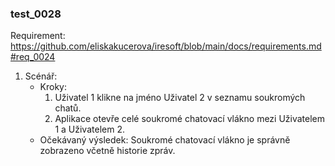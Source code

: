 ### test_0028

Requirement: https://github.com/eliskakucerova/iresoft/blob/main/docs/requirements.md#req_0024

1. Scénář:
   - Kroky:
      1. Uživatel 1 klikne na jméno Uživatel 2 v seznamu soukromých chatů.
      2. Aplikace otevře celé soukromé chatovací vlákno mezi Uživatelem 1 a Uživatelem 2.
   - Očekávaný výsledek: Soukromé chatovací vlákno je správně zobrazeno včetně historie zpráv.